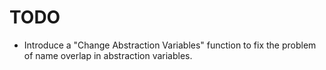 # TODO

* Introduce a "Change Abstraction Variables" function to
  fix the problem of name overlap in abstraction variables.
